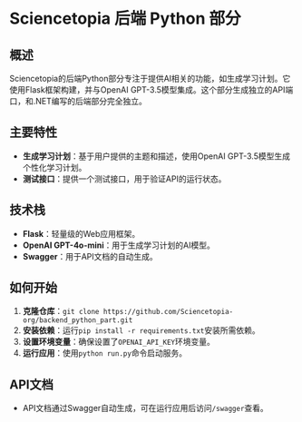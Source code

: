 # Sciencetopia 后端 Python 部分

## 概述
Sciencetopia的后端Python部分专注于提供AI相关的功能，如生成学习计划。它使用Flask框架构建，并与OpenAI GPT-3.5模型集成。这个部分生成独立的API端口，和.NET编写的后端部分完全独立。

## 主要特性
- **生成学习计划**：基于用户提供的主题和描述，使用OpenAI GPT-3.5模型生成个性化学习计划。
- **测试接口**：提供一个测试接口，用于验证API的运行状态。

## 技术栈
- **Flask**：轻量级的Web应用框架。
- **OpenAI GPT-4o-mini**：用于生成学习计划的AI模型。
- **Swagger**：用于API文档的自动生成。

## 如何开始
1. **克隆仓库**：`git clone https://github.com/Sciencetopia-org/backend_python_part.git`
2. **安装依赖**：运行`pip install -r requirements.txt`安装所需依赖。
3. **设置环境变量**：确保设置了`OPENAI_API_KEY`环境变量。
4. **运行应用**：使用`python run.py`命令启动服务。

## API文档
- API文档通过Swagger自动生成，可在运行应用后访问`/swagger`查看。
